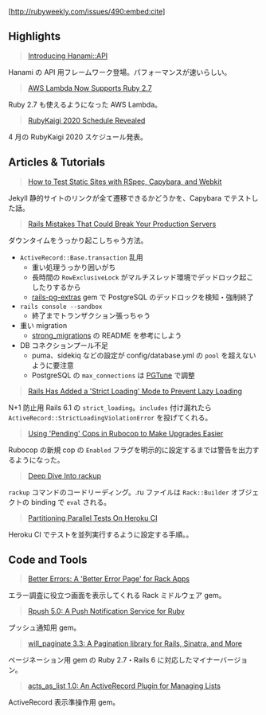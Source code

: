 [http://rubyweekly.com/issues/490:embed:cite]

## Highlights

> [Introducing Hanami::API](https://rubyweekly.com/link/84552/web)

Hanami の API 用フレームワーク登場。パフォーマンスが速いらしい。

> [AWS Lambda Now Supports Ruby 2.7](https://rubyweekly.com/link/84554/web)

Ruby 2.7 も使えるようになった AWS Lambda。

> [RubyKaigi 2020 Schedule Revealed](https://rubyweekly.com/link/84558/web)

4 月の RubyKaigi 2020 スケジュール発表。

## Articles & Tutorials

> [How to Test Static Sites with RSpec, Capybara, and Webkit](https://rubyweekly.com/link/84559/web)

Jekyll 静的サイトのリンクが全て遷移できるかどうかを、Capybara でテストした話。

> [Rails Mistakes That Could Break Your Production Servers](https://rubyweekly.com/link/84560/web)

ダウンタイムをうっかり起こしちゃう方法。

- `ActiveRecord::Base.transaction` 乱用
  - 重い処理うっかり囲いがち
  - 長時間の `RowExclusiveLock` がマルチスレッド環境でデッドロック起こしたりするから
  - [rails-pg-extras](https://github.com/pawurb/rails-pg-extras) gem で PostgreSQL のデッドロックを検知・強制終了
- `rails console --sandbox`
  - 終了までトランザクション張っちゃう
- 重い migration
  - [strong_migrations](https://github.com/ankane/strong_migrations) の README を参考にしよう
- DB コネクションプール不足
  - puma、sidekiq などの設定が config/database.yml の `pool` を超えないように要注意
  - PostgreSQL の `max_connections` は [PGTune](https://pgtune.leopard.in.ua/#/) で調整

> [Rails Has Added a 'Strict Loading' Mode to Prevent Lazy Loading](https://rubyweekly.com/link/84561/web)

N+1 防止用 Rails 6.1 の `strict_loading`。`includes` 付け漏れたら `ActiveRecord::StrictLoadingViolationError` を投げてくれる。

> [Using 'Pending' Cops in Rubocop to Make Upgrades Easier](https://rubyweekly.com/link/84563/web)

Rubocop の新規 cop の `Enabled` フラグを明示的に設定するまでは警告を出力するようになった。

> [Deep Dive Into rackup](https://rubyweekly.com/link/84566/web)

`rackup` コマンドのコードリーディング。.ru ファイルは `Rack::Builder` オブジェクトの binding で `eval` される。

> [Partitioning Parallel Tests On Heroku CI](https://rubyweekly.com/link/84567/web)

Heroku CI でテストを並列実行するように設定する手順。。

## Code and Tools

> [Better Errors: A 'Better Error Page' for Rack Apps](https://rubyweekly.com/link/84568/web)

エラー調査に役立つ画面を表示してくれる Rack ミドルウェア gem。

> [Rpush 5.0: A Push Notification Service for Ruby](https://rubyweekly.com/link/84569/web)

プッシュ通知用 gem。

> [will_paginate 3.3: A Pagination library for Rails, Sinatra, and More](https://rubyweekly.com/link/84570/web)

ページネーション用 gem の Ruby 2.7・Rails 6 に対応したマイナーバージョン。

> [acts_as_list 1.0: An ActiveRecord Plugin for Managing Lists](https://rubyweekly.com/link/84571/web)

ActiveRecord 表示準操作用 gem。
